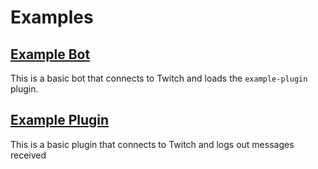 # Examples

## [Example Bot](example-bot)

This is a basic bot that connects to Twitch and loads the `example-plugin` plugin.

## [Example Plugin](example-plugin)

This is a basic plugin that connects to Twitch and logs out messages received
